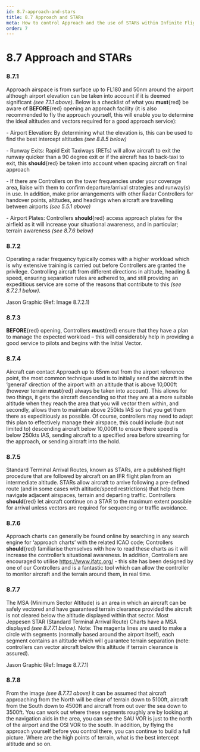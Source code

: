 ```yaml
---
id: 8.7-approach-and-stars
title: 8.7 Approach and STARs
meta: How to control Approach and the use of STARs within Infinite Flight.
order: 7
---
```


# 8.7  Approach and STARs

 

### 8.7.1    

Approach airspace is from surface up to FL180 and 50nm around the airport although airport elevation can be taken into account if it is deemed significant *(see 7.1.1 above)*. Below is a checklist of what you **must**{red} be aware of **BEFORE**{red} opening an approach facility (it is also recommended to fly the approach yourself, this will enable you to determine the ideal altitudes and vectors required for a good approach service):

 

\-    Airport Elevation: By determining what the elevation is, this can be used to find the best intercept altitudes *(see 8.8.5 below)*

\-    Runway Exits: Rapid Exit Taxiways (RETs) will allow aircraft to exit the runway quicker than a 90 degree exit or if the aircraft has to back-taxi to exit, this **should**{red} be taken into account when spacing aircraft on final approach

\-    If there are Controllers on the tower frequencies under your coverage area, liaise with them to confirm departure/arrival strategies and runway(s) in use. In addition, make prior arrangements with other Radar Controllers for handover points, altitudes, and headings when aircraft are travelling between airports *(see 5.5.1 above)*

\-    Airport Plates: Controllers **should**{red} access approach plates for the airfield as it will increase your situational awareness, and in particular; terrain awareness *(see 8.7.6 below)*

 

### 8.7.2    

Operating a radar frequency typically comes with a higher workload which is why extensive training is carried out before Controllers are granted the privilege. Controlling aircraft from different directions in altitude, heading & speed, ensuring separation rules are adhered to, and still providing an expeditious service are some of the reasons that contribute to this *(see 8.7.2.1 below).*



Jason Graphic (Ref: Image 8.7.2.1)

 

### 8.7.3    

**BEFORE**{red} opening, Controllers **must**{red} ensure that they have a plan to manage the expected workload – this will considerably help in providing a good service to pilots and begins with the Initial Vector.



### 8.7.4    

Aircraft can contact Approach up to 65nm out from the airport reference point, the most common technique used is to initially send the aircraft in the ‘general’ direction of the airport with an altitude that is above 10,000ft (however terrain **must**{red} always be taken into account). This allows for two things, it gets the aircraft descending so that they are at a more suitable altitude when they reach the area that you will vector them within, and secondly, allows them to maintain above 250kts IAS so that you get them there as expeditiously as possible. Of course, controllers may need to adapt this plan to effectively manage their airspace, this could include (but not limited to) descending aircraft below 10,000ft to ensure there speed is below 250kts IAS, sending aircraft to a specified area before streaming for the approach, or sending aircraft into the hold.

 

### 8.7.5

Standard Terminal Arrival Routes, known as STARs, are a published flight procedure that are followed by aircraft on an IFR flight plan from an intermediate altitude. STARs allow aircraft to arrive following a pre-defined route (and in some cases with altitude/speed restrictions) that help them navigate adjacent airspaces, terrain and departing traffic. Controllers **should**{red} let aircraft continue on a STAR to the maximum extent possible for arrival unless vectors are required for sequencing or traffic avoidance. 

 

### 8.7.6    

Approach charts can generally be found online by searching in any search engine for ‘approach charts’ with the related ICAO code; Controllers **should**{red} familiarise themselves with how to read these charts as it will increase the controller’s situational awareness. In addition, Controllers are encouraged to utilise https://www.ifatc.org/ - this site has been designed by one of our Controllers and is a fantastic tool which can allow the controller to monitor aircraft and the terrain around them, in real time.

 

### 8.7.7    

The MSA (Minimum Sector Altitude) is an area in which an aircraft can be safely vectored and have guaranteed terrain clearance provided the aircraft is not cleared below the altitude displayed within that sector. Most Jeppesen STAR (Standard Terminal Arrival Route) Charts have a MSA displayed *(see 8.7.7.1 below).* Note: The magenta lines are used to make a circle with segments (normally based around the airport itself), each segment contains an altitude which will guarantee terrain separation (note: controllers can vector aircraft below this altitude if terrain clearance is assured).



Jason Graphic (Ref: Image 8.7.7.1)

 

### 8.7.8

From the image *(see 8.7.7.1 above)* it can be assumed that aircraft approaching from the North will be clear of terrain down to 5100ft, aircraft from the South down to 4500ft and aircraft from out over the sea down to 3500ft. You can work out where these segments roughly are by looking at the navigation aids in the area, you can see the SAU VOR is just to the north of the airport and the OSI VOR to the south. In addition, by flying the approach yourself before you control there, you can continue to build a full picture. Where are the high points of terrain, what is the best intercept altitude and so on.